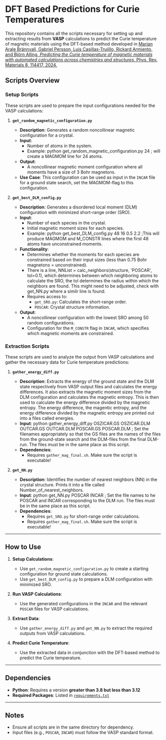 # DFT Based Predictions for Curie Temperatures

This repository contains all the scripts necessary for setting up and extracting results from **VASP** calculations to predict the Curie temperature of magnetic materials using the DFT-based method developed in [Marian Arale Brännvall, Gabriel Persson, Luis Casillas-Trujillo, Rickard Armiento, and Björn Alling, *Predicting the Curie temperature of magnetic materials with automated calculations across chemistries and structures*, Phys. Rev. Materials 8, 114417, 2024.](https://journals.aps.org/prmaterials/abstract/10.1103/PhysRevMaterials.8.114417)

## Scripts Overview

### **Setup Scripts**
These scripts are used to prepare the input configurations needed for the VASP calculations:

1. **`get_random_magnetic_configuration.py`**  
   - **Description**: Generates a random noncollinear magnetic configuration for a crystal.  
   - **Input**:  
     - Number of atoms in the system.
     - Example: python get_random_magnetic_configuration.py 24 ; will create a MAGMOM line for 24 atoms.
   - **Output**:  
     - A noncollinear magnetic moment configuration where all moments have a size of 3 Bohr magnetons.  
   - **Use Case**: This configuration can be used as input in the `INCAR` file for a ground state search, set the MAGMOM-flag to this configuration.

2. **`get_best_DLM_config.py`**  
   - **Description**: Generates a disordered local moment (DLM) configuration with minimized short-range order (SRO).  
   - **Input**:  
     - Number of each species in the crystal.  
     - Initial magnetic moment sizes for each species.
     - Example: python get_best_DLM_config.py 48 16 0.5 2.2 ;This will produce MAGMOM and M_CONSTR lines where the first 48 atoms have unconstrained moments.
   - **Functionality**:  
     - Determines whether the moments for each species are constrained based on their input sizes (less than 0.75 Bohr magnetons = unconstrained).
     - There is a line, NNList = calc_neighbors(structure, 'POSCAR', tol=0.1), which determines between which neighboring atoms to calculate the SRO, the tol determines the radius within which the neighbors are found. This might need to be adjusted, check with get_NN.py where a similr line is found.   
     - Requires access to:  
       - `get_SRO.py`: Calculates the short-range order.  
       - `POSCAR`: Crystal structure information.  
   - **Output**:  
     - A noncollinear configuration with the lowest SRO among 50 random configurations.  
     - Configuration for the `M_CONSTR` flag in `INCAR`, which specifies which magnetic moments are constrained.  

### **Extraction Scripts**
These scripts are used to analyze the output from VASP calculations and gather the necessary data for Curie temperature predictions:

1. **`gather_energy_diff.py`**  
   - **Description**: Extracts the energy of the ground state and the DLM state respectively from VASP output files and calculates the energy differences. It also extracts the magnetic moment sizes from the DLM configuration and calculates the magnetic entropy. This is then used to calculate the energy difference divided by the magnetic entropy. The energy difference, the magentic entropy, and the energy difference divided by the magnetic entropy are printed out into a files called energies.
   - **Input**: python gather_energy_diff.py OSZICAR.GS OSZICAR.DLM OUTCAR.GS OUTCAR.DLM POSCAR.GS POSCAR.DLM ; Set the filenames appropriately so that the GS files are the names of the files from the ground-state search and the DLM-files from the final DLM-run. The files must be in the same place as this script.
   - **Dependencies**:
     - Requires `gather_mag_final.sh`. Make sure the script is executable!

2. **`get_NN.py`**  
   - **Description**: Identifies the number of nearest neighbors (NN) in the crystal structure. Prints it into a file called Number_of_nearest_neighbors.
   - **Input**: python get_NN.py POSCAR INCAR ; Set the file names to he POSCAR and INCAR corresponding to the DLM run. The files must be in the same place as this script. 
   - **Dependencies**:  
     - Requires `get_SRO.py` for short-range order calculations.
     - Requires `gather_mag_final.sh`. Make sure the script is executable!
       

---


## How to Use

1. **Setup Calculations**:
   - Use `get_random_magnetic_configuration.py` to create a starting configuration for ground state calculations.
   - Use `get_best_DLM_config.py` to prepare a DLM configuration with minimized SRO.

2. **Run VASP Calculations**:
   - Use the generated configurations in the `INCAR` and the relevant `POSCAR` files for VASP calculations.

3. **Extract Data**:
   - Use `gather_energy_diff.py` and `get_NN.py` to extract the required outputs from VASP calculations.

4. **Predict Curie Temperature**:
   - Use the extracted data in conjunction with the DFT-based method to predict the Curie temperature.

---

## Dependencies

- **Python**: Requires a version **greater than 3.8 but less than 3.12**  
- **Required Packages**: Listed in [`requirements.txt`](requirements.txt)  

---

## Notes

- Ensure all scripts are in the same directory for dependency.
- Input files (e.g., `POSCAR`, `INCAR`) must follow the VASP standard format.
